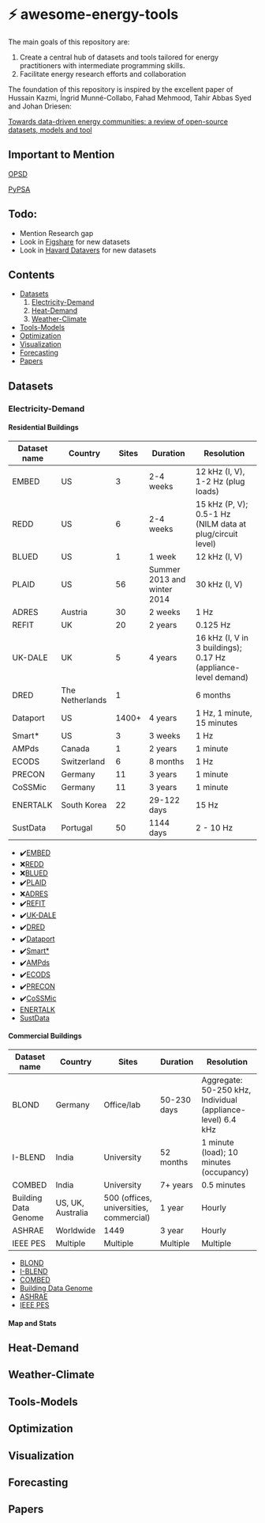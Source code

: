 # ⚡ awesome-energy-tools
The main goals of this repository are:
1. Create a central hub of datasets and tools tailored for energy practitioners with intermediate programming skills. 
2. Facilitate energy research efforts and collaboration

The foundation of this repository is inspired by the excellent paper of Hussain Kazmi, Íngrid Munné-Collabo, Fahad Mehmood, Tahir Abbas Syed and Johan Driesen:

[Towards data-driven energy communities:
a review of open-source datasets, models and tool](https://doi.org/10.1016/j.rser.2021.111290)

## Important to Mention
[OPSD](https://open-power-system-data.org/)

[PyPSA](https://github.com/PyPSA)

## Todo:
- Mention Research gap
- Look in [Figshare](https://figshare.com) for new datasets
- Look in [Havard Datavers](https://dataverse.harvard.edu/) for new datasets


## Contents

- [Datasets](#datasets)
    1. [Electricity-Demand](#electicity-demand)
    2. [Heat-Demand](#heat-demand)
    3. [Weather-Climate](#weather-climate)
- [Tools-Models](#tools-models)
- [Optimization](#optimization)
- [Visualization](#visualization)
- [Forecasting](#forecasting)
- [Papers](#papers)

## Datasets

### Electricity-Demand
#### Residential Buildings
| Dataset name | Country  | Sites | Duration | Resolution |
|--------------|----------|-------|----------|------------|
| EMBED        | US       | 3     | 2-4 weeks| 12 kHz (I, V), 1-2 Hz (plug loads) |
| REDD         | US       | 6     | 2-4 weeks| 15 kHz (P, V); 0.5-1 Hz (NILM data at plug/circuit level) |
| BLUED        | US       | 1     | 1 week   | 12 kHz (I, V) |
| PLAID        | US       | 56    | Summer 2013 and winter 2014 | 30 kHz (I, V) |
| ADRES        | Austria  | 30    | 2 weeks  | 1 Hz |
| REFIT        | UK       | 20    | 2 years  | 0.125 Hz |
| UK-DALE      | UK       | 5     | 4 years  | 16 kHz (I, V in 3 buildings); 0.17 Hz (appliance-level demand) |
| DRED         | The Netherlands | 1 |                     | 6 months | 1 Hz (energy demand); 1 minute (ambient conditions) |
| Dataport     | US       | 1400+ | 4 years  | 1 Hz, 1 minute, 15 minutes |
| Smart*       | US       | 3     | 3 weeks  | 1 Hz |
| AMPds        | Canada   | 1     | 2 years  | 1 minute |
| ECODS          | Switzerland | 6 | 8 months | 1 Hz |
| PRECON       | Germany  | 11    | 3 years  | 1 minute |
| CoSSMic      | Germany  | 11    | 3 years  | 1 minute |
| ENERTALK     | South Korea | 22 | 29-122 days | 15 Hz |
| SustData     | Portugal | 50    | 1144 days | 2 - 10 Hz |

- ✔️[EMBED](http://embed-dataset.org/)
- ❌[REDD](https://www.reddit.com/r/datasets/comments/11mtihj/redd_a_public_data_set_for_energy_disaggregation/?rdt=34674) 
- ❌[BLUED](https://tokhub.github.io/dbecd/links/Blued.html) 
- ✔️[PLAID](https://figshare.com/articles/dataset/PLAID_-_A_Voltage_and_Current_Measurement_Dataset_for_Plug_Load_Appliance_Identification_in_Households/10084619) 
- ❌[ADRES](https://publik.tuwien.ac.at/files/PubDat_178659.pdf) 
- ✔️[REFIT](https://pureportal.strath.ac.uk/en/datasets/refit-electrical-load-measurements-cleaned) 
- ✔️[UK-DALE](https://jack-kelly.com/data/) 
- ✔️[DRED](https://www.st.ewi.tudelft.nl/~akshay/dred/) 
- ✔️[Dataport](https://github.com/Pecan-Street/DataPort-Examples) 
- ✔️[Smart*](https://traces.cs.umass.edu/index.php/smart/smart) 
- ✔️[AMPds](https://dataverse.harvard.edu/dataset.xhtml?persistentId=doi:10.7910/DVN/FIE0S4)
- ✔️[ECODS](https://vs.inf.ethz.ch/res/show.html?what=eco-data)
- ✔️[PRECON](https://web.lums.edu.pk/~eig/precon.html)
- ✔️[CoSSMic](https://data.open-power-system-data.org/household_data/)
- [ENERTALK]()
- [SustData]()

#### Commercial Buildings

| Dataset name    | Country        | Sites                        | Duration    | Resolution |
|-----------------|----------------|------------------------------|-------------|------------|
| BLOND           | Germany        | Office/lab                   | 50-230 days | Aggregate: 50-250 kHz, Individual (appliance-level) 6.4 kHz |
| I-BLEND         | India          | University                   | 52 months   | 1 minute (load); 10 minutes (occupancy) |
| COMBED          | India          | University                   | 7+ years    | 0.5 minutes |
| Building Data Genome | US, UK, Australia | 500 (offices, universities, commercial) | 1 year | Hourly |
| ASHRAE          | Worldwide      | 1449                         | 3 year      | Hourly |
| IEEE PES        | Multiple       | Multiple                     | Multiple    | Multiple |

- [BLOND]()
- [I-BLEND]() 
- [COMBED]() 
- [Building Data Genome]() 
- [ASHRAE]() 
- [IEEE PES]() 

#### Map and Stats

## Heat-Demand

## Weather-Climate

## Tools-Models

## Optimization

## Visualization

## Forecasting

## Papers